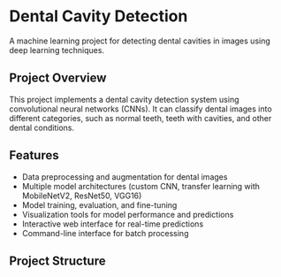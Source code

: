 # Dental Cavity Detection

A machine learning project for detecting dental cavities in images using deep learning techniques.

## Project Overview

This project implements a dental cavity detection system using convolutional neural networks (CNNs). It can classify dental images into different categories, such as normal teeth, teeth with cavities, and other dental conditions.

## Features

- Data preprocessing and augmentation for dental images
- Multiple model architectures (custom CNN, transfer learning with MobileNetV2, ResNet50, VGG16)
- Model training, evaluation, and fine-tuning
- Visualization tools for model performance and predictions
- Interactive web interface for real-time predictions
- Command-line interface for batch processing

## Project Structure

